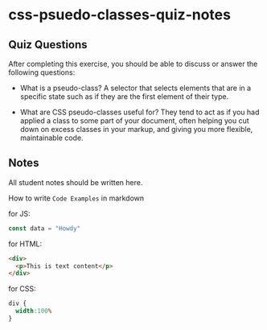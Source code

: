# css-psuedo-classes-quiz-notes

## Quiz Questions

After completing this exercise, you should be able to discuss or answer the following questions:

- What is a pseudo-class?
A selector that selects elements that are in a specific state such as if they are the first element of their type.

- What are CSS pseudo-classes useful for?
They tend to act as if you had applied a class to some part of your document, often helping you cut down on excess classes in your markup, and giving you more flexible, maintainable code.

## Notes

All student notes should be written here.


How to write `Code Examples` in markdown

for JS:
```javascript
const data = "Howdy"
```

for HTML:
```html
<div>
  <p>This is text content</p>
</div>
```

for CSS:
```css
div {
  width:100%
}
```

